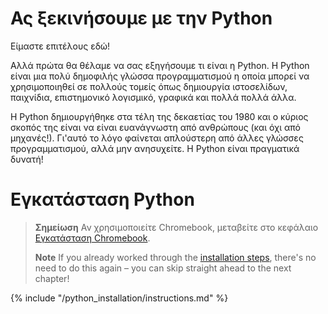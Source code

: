 # Ας ξεκινήσουμε με την Python

Είμαστε επιτέλους εδώ!

Αλλά πρώτα θα θέλαμε να σας εξηγήσουμε τι είναι η Python. Η Python είναι μια πολύ δημοφιλής γλώσσα προγραμματισμού η οποία μπορεί να χρησιμοποιηθεί σε πολλούς τομείς όπως δημιουργία ιστοσελίδων, παιχνίδια, επιστημονικό λογισμικό, γραφικά και πολλά πολλά άλλα.

Η Python δημιουργήθηκε στα τέλη της δεκαετίας του 1980 και ο κύριος σκοπός της είναι να είναι ευανάγνωστη από ανθρώπους (και όχι από μηχανές!). Γι'αυτό το λόγο φαίνεται απλούστερη από άλλες γλώσσες προγραμματισμού, αλλά μην ανησυχείτε. Η Python είναι πραγματικά δυνατή!

# Εγκατάσταση Python

> **Σημείωση** Αν χρησιμοποιείτε Chromebook, μεταβείτε στο κεφάλαιο [Εγκατάσταση Chromebook](../chromebook_setup/README.md).
> 
> **Note** If you already worked through the [installation steps](../installation/README.md), there's no need to do this again – you can skip straight ahead to the next chapter!

{% include "/python_installation/instructions.md" %}